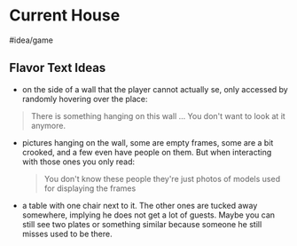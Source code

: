 # Current House

#idea/game 

## Flavor Text Ideas

- on the side of a wall that the player cannot actually se, only accessed by randomly hovering over the place: 
 > There is something hanging on this wall
 > ...
 > You don't want to look at it anymore.
- pictures hanging on the wall, some are empty frames, some are a bit crooked, and a few even have people on them. But when interacting with those ones you only read:
  > You don't know these people 
  > they're just photos of models used for displaying the frames
- a table with one chair next to it. The other ones are tucked away somewhere, implying he does not get a lot of guests. Maybe you can still see two plates or something similar because someone he still misses used to be there.